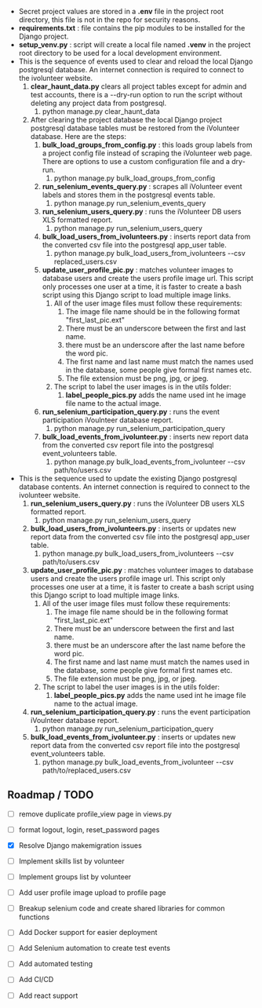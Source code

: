 - Secret project values are stored in a **.env** file in the project root directory, this file is not in the repo for security reasons.
- **requirements.txt** : file contains the pip modules to be installed for the Django  project.
- **setup_venv.py** : script will create a local file named **.venv** in the project root directory to be used for a local development environment.
- This is the sequence of events used to clear and reload the local Django postgresql database. An internet connection is required to connect to the ivolunteer website.
   1. **clear_haunt_data.py** clears all project tables except for admin and test accounts, there is a --dry-run option to run the script without deleting any project data from postgresql.
      1. python manage.py clear_haunt_data
   2. After clearing the project database the local Django project postgresql database tables must be restored from the iVolunteer database. Here are the steps:
      1. **bulk_load_groups_from_config.py** : this loads group labels from a project config file instead of scraping the iVolunteer web page. There are options to use a custom configuration file and a dry-run.
         1. python manage.py bulk_load_groups_from_config
      2. **run_selenium_events_query.py** : scrapes all iVolunteer event labels and stores them in the postgresql events table.
         1. python manage.py run_selenium_events_query
      3. **run_selenium_users_query.py** : runs the iVolunteer DB users XLS formatted report.
         1. python manage.py run_selenium_users_query
      4. **bulk_load_users_from_ivolunteers.py** : inserts report data from the converted csv file into the postgresql app_user table.
         1. python manage.py bulk_load_users_from_ivolunteers --csv replaced_users.csv
      5. **update_user_profile_pic.py** : matches volunteer images to database users and create the users profile image url. This script only processes one user at a time, it is faster to create a bash script using this Django script to load multiple image links.
         1. All of the user image files must follow these requirements:
            1. The image file name should be in the following format "first_last_pic.ext"
            2. There must be an underscore between the first and last name.
            3. there must be an underscore after the last name before the word pic.
            4. The first name and last name must match the names used in the database, some people give formal first names etc.
            5. The file extension must be png, jpg, or jpeg.
         2. The script to label the user images is in the utils folder:
            1. **label_people_pics.py** adds the name used int he image file name to the actual image.
      6. **run_selenium_participation_query.py** : runs the event participation iVoulnteer database report.
         1. python manage.py run_selenium_participation_query
      7. **bulk_load_events_from_ivolunteer.py** : inserts new report data from the converted csv report file into the postgresql event_volunteers table.
         1. python manage.py bulk_load_events_from_ivolunteer --csv path/to/users.csv
- This is the sequence used to update the existing Django postgresql database contents. An internet connection is required to connect to the ivolunteer website.
   1. **run_selenium_users_query.py** : runs the iVolunteer DB users XLS formatted report.
      1. python manage.py run_selenium_users_query
   2. **bulk_load_users_from_ivolunteers.py** : inserts or updates new report data from the converted csv file into the postgresql app_user table.
      1. python manage.py bulk_load_users_from_ivolunteers --csv path/to/users.csv
   3.  **update_user_profile_pic.py** : matches volunteer images to database users and create the users profile image url. This script only processes one user at a time, it is faster to create a bash script using this Django script to load multiple image links.
         1. All of the user image files must follow these requirements:
            1. The image file name should be in the following format "first_last_pic.ext"
            2. There must be an underscore between the first and last name.
            3. there must be an underscore after the last name before the word pic.
            4. The first name and last name must match the names used in the database, some people give formal first names etc.
            5. The file extension must be png, jpg, or jpeg.
         2. The script to label the user images is in the utils folder:
            1. **label_people_pics.py** adds the name used int he image file name to the actual image.
   4. **run_selenium_participation_query.py** : runs the event participation iVoulnteer database report.
      1. python manage.py run_selenium_participation_query
   5. **bulk_load_events_from_ivolunteer.py** : inserts or updates new report data from the converted csv report file into the postgresql event_volunteers table.
      1. python manage.py bulk_load_events_from_ivolunteer --csv path/to/replaced_users.csv



## Roadmap / TODO
- [ ] remove duplicate profile_view page in views.py
- [ ] format logout, login, reset_password pages
- [x] Resolve Django makemigration issues
- [ ] Implement skills list by volunteer
- [ ] Implement groups list by volunteer
- [ ] Add user profile image upload to profile page
- [ ] Breakup selenium code and create shared libraries for common functions
- [ ] Add Docker support for easier deployment
- [ ] Add Selenium automation to create test events
- [ ] Add automated testing
- [ ] Add CI/CD
- [ ] Add react support


